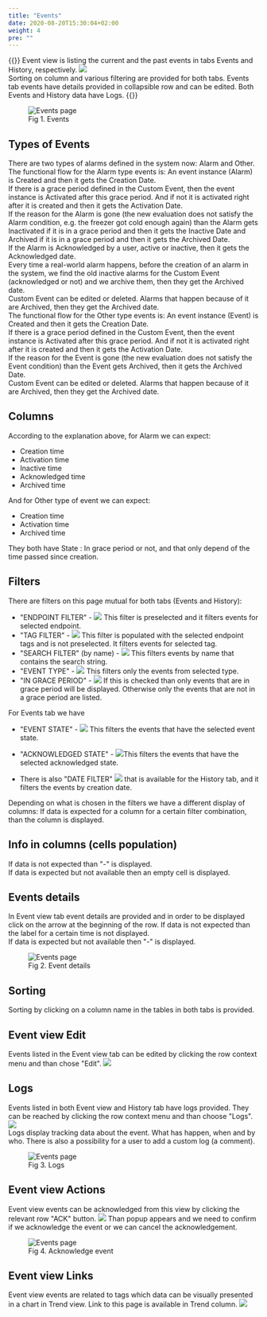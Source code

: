 ```yaml
---
title: "Events"
date: 2020-08-20T15:30:04+02:00
weight: 4
pre: ""
---
```


{{<lead>}}
Event view is listing the current and the past events in tabs Events and History, respectively. 
<img src="/events-view-tabs.png" > <br />
Sorting on column and various filtering are provided for both tabs. Events tab events have details provided in collapsible row and can be edited. Both Events and History data have Logs.
{{</lead>}}
<figure class="image_container">
    <img class="center_image" src="/event_view_screen.png" alt="Events page">
    <figcaption>Fig 1. Events</figcaption>
</figure>

## Types of Events
There are two types of alarms defined in the system now: Alarm and Other.
<br />
The functional flow for the Alarm type events is:
An event instance (Alarm) is Created and then it gets the Creation Date.
<br />
If there is a grace period defined in the Custom Event, then the event instance is Activated after this grace period. And if not it is activated right after it is created and then it gets the Activation Date.
<br />
If the reason for the Alarm is gone (the new evaluation does not satisfy the Alarm condition, e.g. the freezer got cold enough again) than the Alarm gets Inactivated if it is in a grace period and then it gets the Inactive Date and Archived if it is in a grace period and then it gets the Archived Date.
<br />
If the Alarm is Acknowledged by a user, active or inactive, then it gets the Acknowledged date.
<br />
Every time a real-world alarm happens, before the creation of an alarm in the system, we find the old inactive alarms for the Custom Event (acknowledged or not) and we archive them, then they get the Archived date.
<br />
Custom Event can be edited or deleted. Alarms that happen because of it are Archived, then they get the Archived date.
<br />
The functional flow for the Other type events is:
An event instance (Event) is Created and then it gets the Creation Date.
<br />
If there is a grace period defined in the Custom Event, then the event instance is Activated after this grace period. And if not it is activated right after it is created and then it gets the Activation Date.
<br />
If the reason for the Event is gone (the new evaluation does not satisfy the Event condition) than the Event gets Archived, then it gets the Archived Date.
<br />
Custom Event can be edited or deleted. Alarms that happen because of it are Archived, then they get the Archived date.

## Columns
According to the explanation above, for Alarm we can expect:

- Creation time
- Activation time
- Inactive time
- Acknowledged time
- Archived time

And for Other type of event we can expect:

- Creation time
- Activation time
- Archived time

They both have State : In grace period or not, and that only depend of the time passed since creation.

## Filters
There are filters on this page mutual for both tabs (Events and History):
- "ENDPOINT FILTER" - <img src="/events_view_endpoint_filter.png"> This filter is preselected and it filters events for selected endpoint. 
- "TAG FILTER" - <img src="/events_view_tag_filter.png"> This filter is populated with the selected endpoint tags and is not preselected. It filters events for selected tag. 
- "SEARCH FILTER" (by name) - <img src="/events_view_search_filter.png"> This filters events by name that contains the search string.
- "EVENT TYPE" - <img src="/events_view_event_type_filter.png"> This filters only the events from selected type.
- "IN GRACE PERIOD" - <img src="/events_view_in_grace_filter.png"> If this is checked than only events that are in grace period will be displayed. Otherwise only the events that are not in a grace period are listed.

For Events tab we have 
- "EVENT STATE" - <img src="/events_view_event_state_filter.png"> This filters the events that have the selected event state.
- "ACKNOWLEDGED STATE" - <img src="/events_view_acknowledged_state_filter.png">This filters the events that have the selected acknowledged state.

- There is also "DATE FILTER" <img src="/events_view_date_filter.png"> that is available for the History tab, and it filters the events by creation date.

Depending on what is chosen in the filters we have a different display of columns: If data is expected for a column for a certain filter combination, than the column is displayed.

## Info in columns (cells population)
If data is not expected than "-" is displayed. <br />
If data is expected but not available then an empty cell is displayed.

## Events details
In Event view tab event details are provided and in order to be displayed click on the arrow at the beginning of the row.
If data is not expected than the label for a certain time is not displayed.<br />
If data is expected but not available then "-" is displayed.
<figure class="image_container">
    <img class="center_image" src="/event_details.png" alt="Events page">
    <figcaption>Fig 2. Event details</figcaption>
</figure>

## Sorting
Sorting by clicking on a column name in the tables in both tabs is provided.

## Event view Edit
Events listed in the Event view tab can be edited by clicking the row context menu and than chose "Edit".
<img src="/events_view_edit_link.png">

## Logs
Events listed in both Event view and History tab have logs provided. They can be reached by clicking the row context menu and than choose "Logs". <img src="/events_view_logs_link.png"> 
<br />
Logs display tracking data about the event. What has happen, when and by who. There is also a possibility for a user to add a custom log (a comment).
<figure class="image_container">
    <img class="center_image" src="/events_view_logs.png" alt="Events page">
    <figcaption>Fig 3. Logs</figcaption>
</figure>

## Event view Actions
Event view events can be acknowledged from this view by clicking the relevant row "ACK" button. <img src="/events_view_ack_link.png" > Than popup appears and we need to confirm if we acknowledge the event or we can cancel the acknowledgement.
<figure class="image_container">
    <img class="center_image" src="/events_view_ack_popup.png" alt="Events page">
    <figcaption>Fig 4. Acknowledge event</figcaption>
</figure>

## Event view Links
Event view events are related to tags which data can be visually presented in a chart in Trend view. Link to this page is available in Trend column. <img src="/events_view_trend_link.png" >

